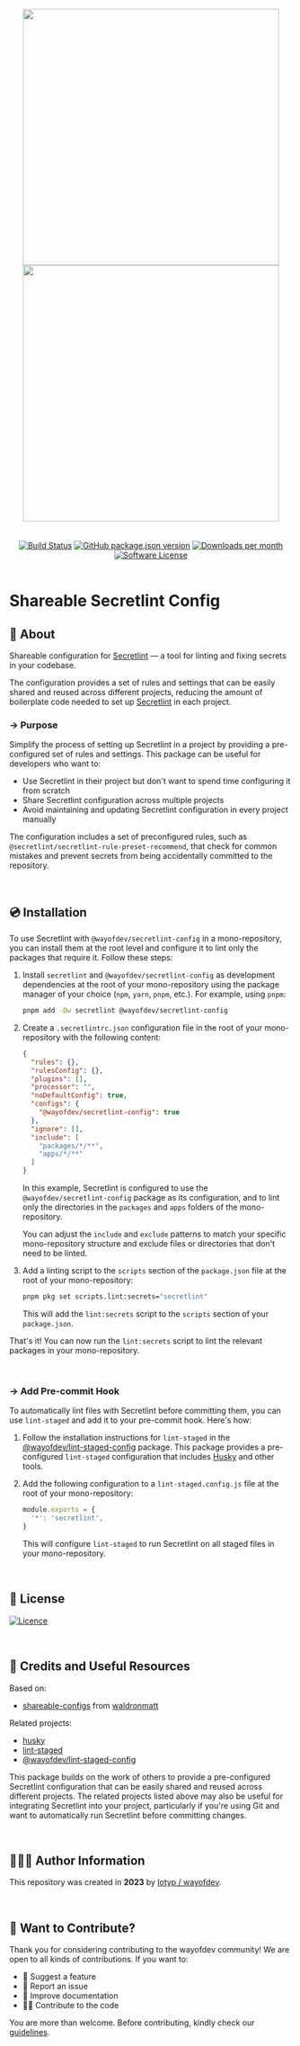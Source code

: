 

<br>

<div align="center">
<img width="456" src="https://raw.githubusercontent.com/wayofdev/next-starter-tpl/master/assets/logo.gh-light-mode-only.png#gh-light-mode-only">
<img width="456" src="https://raw.githubusercontent.com/wayofdev/next-starter-tpl/master/assets/logo.gh-dark-mode-only.png#gh-dark-mode-only">
</div>



<br>

<br>

<div align="center">
<a href="https://actions-badge.atrox.dev/wayofdev/npm-shareable-configs/goto"><img alt="Build Status" src="https://img.shields.io/endpoint.svg?url=https%3A%2F%2Factions-badge.atrox.dev%2Fwayofdev%2Fnext-starter-tpl%2Fbadge&style=flat-square"/></a>
<a href="https://www.npmjs.com/package/@wayofdev/secretlint-config"><img alt="GitHub package.json version" src="https://img.shields.io/npm/v/@wayofdev/secretlint-config?style=flat-square"></a>
<a href="https://www.npmjs.com/package/@wayofdev/secretlint-config?activeTab=versions"><img alt="Downloads per month" src="https://img.shields.io/npm/dm/@wayofdev/secretlint-config?style=flat-square"></a>
<a href="LICENSE.md"><img src="https://img.shields.io/github/license/wayofdev/npm-shareable-configs.svg?style=flat-square&color=blue" alt="Software License"/></a>
</div>

<br>

# Shareable Secretlint Config

## 📄 About

Shareable configuration for [Secretlint](https://github.com/secretlint/secretlint) — a tool for linting and fixing secrets in your codebase.

The configuration provides a set of rules and settings that can be easily shared and reused across different projects, reducing the amount of boilerplate code needed to set up [Secretlint](https://github.com/secretlint/secretlint) in each project.

### → Purpose

Simplify the process of setting up Secretlint in a project by providing a pre-configured set of rules and settings. This package can be useful for developers who want to:

- Use Secretlint in their project but don't want to spend time configuring it from scratch
- Share Secretlint configuration across multiple projects
- Avoid maintaining and updating Secretlint configuration in every project manually

The configuration includes a set of preconfigured rules, such as `@secretlint/secretlint-rule-preset-recommend`, that check for common mistakes and prevent secrets from being accidentally committed to the repository.

<br>

## 💿 Installation

To use Secretlint with `@wayofdev/secretlint-config` in a mono-repository, you can install them at the root level and configure it to lint only the packages that require it. Follow these steps:

1. Install `secretlint` and `@wayofdev/secretlint-config` as development dependencies at the root of your mono-repository using the package manager of your choice (`npm`, `yarn`, `pnpm`, etc.). For example, using `pnpm`:

   ```bash
   pnpm add -Dw secretlint @wayofdev/secretlint-config
   ```

2. Create a `.secretlintrc.json` configuration file in the root of your mono-repository with the following content:

   ```json
   {
     "rules": {},
     "rulesConfig": {},
     "plugins": [],
     "processor": "",
     "noDefaultConfig": true,
     "configs": {
       "@wayofdev/secretlint-config": true
     },
     "ignore": [],
     "include": [
       "packages/*/**",
       "apps/*/**"
     ]
   }
   ```

   In this example, Secretlint is configured to use the `@wayofdev/secretlint-config` package as its configuration, and to lint only the directories in the `packages` and `apps` folders of the mono-repository.

   You can adjust the `include` and `exclude` patterns to match your specific mono-repository structure and exclude files or directories that don't need to be linted.

3. Add a linting script to the `scripts` section of the `package.json` file at the root of your mono-repository:

   ```bash
   pnpm pkg set scripts.lint:secrets="secretlint"
   ```

   This will add the `lint:secrets` script to the `scripts` section of your `package.json`.

That's it! You can now run the `lint:secrets` script to lint the relevant packages in your mono-repository.

<br>

### → Add Pre-commit Hook

To automatically lint files with Secretlint before committing them, you can use `lint-staged` and add it to your pre-commit hook. Here's how:

1. Follow the installation instructions for `lint-staged` in the [@wayofdev/lint-staged-config](https://github.com/wayofdev/npm-shareable-configs/tree/master/packages/lint-staged-config) package. This package provides a pre-configured `lint-staged` configuration that includes [Husky](https://github.com/typicode/husky) and other tools.

2. Add the following configuration to a `lint-staged.config.js` file at the root of your mono-repository:

   ```js
   module.exports = {
     '*': 'secretlint',
   }
   ```
   
   This will configure `lint-staged` to run Secretlint on all staged files in your mono-repository.

<br>

## 🤝 License

[![Licence](https://img.shields.io/github/license/wayofdev/npm-shareable-configs?style=for-the-badge&color=blue)](./LICENSE)

<br>

## 🧱 Credits and Useful Resources

Based on:

- [shareable-configs](https://github.com/waldronmatt/shareable-configs) from [waldronmatt](https://github.com/waldronmatt)

Related projects:

- [husky](https://typicode.github.io/husky/#/)
- [lint-staged](https://github.com/okonet/lint-staged)
- [@wayofdev/lint-staged-config](https://github.com/wayofdev/npm-shareable-configs/tree/master/packages/lint-staged-config)

This package builds on the work of others to provide a pre-configured Secretlint configuration that can be easily shared and reused across different projects. The related projects listed above may also be useful for integrating Secretlint into your project, particularly if you're using Git and want to automatically run Secretlint before committing changes.

<br>

## 🙆🏼‍♂️ Author Information

This repository was created in **2023** by [lotyp / wayofdev](https://github.com/wayofdev).

<br>

## 🙌 Want to Contribute?

Thank you for considering contributing to the wayofdev community!
We are open to all kinds of contributions. If you want to:

- 🤔 Suggest a feature
- 🐛 Report an issue
- 📖 Improve documentation
- 👨‍💻 Contribute to the code

You are more than welcome. Before contributing, kindly check our [guidelines](https://next-starter-tpl-docs.wayof.dev/contribution).
